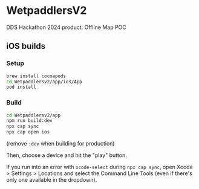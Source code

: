 # WetpaddlersV2

DDS Hackathon 2024 product:  Offline Map POC

## iOS builds

### Setup

```sh
brew install cocoapods
cd Wetpaddlersv2/app/ios/App
pod install
```

### Build

```sh
cd Wetpaddlersv2/app
npm run build:dev
npx cap sync
npx cap open ios
```
(remove `:dev` when building for production)

Then, choose a device and hit the "play" button.

If you run into an error with `xcode-select` during `npx cap sync`, open Xcode > Settings > Locations and select the Command Line Tools (even if there's only one available in the dropdown).
